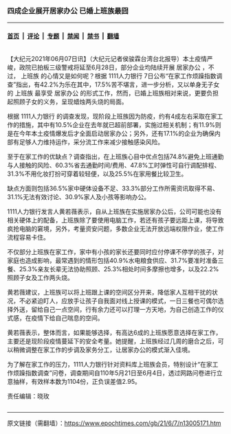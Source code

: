 ### 四成企业展开居家办公 已婚上班族最囧

---

#### [首页](../../../..?n13005171) &nbsp;|&nbsp; [评论](../../../../../epoch-comment?n13005171) &nbsp;|&nbsp; [专题](../../../../../epoch-special?n13005171) &nbsp;|&nbsp; [禁闻](../../../../../epoch-news?n13005171) &nbsp;|&nbsp; [禁书](../../../../../books?n13005171) &nbsp;|&nbsp; [翻墙](https://github.com/gfw-breaker/nogfw/blob/master/README.md?n13005171)


<div class="column" id="artbody" itemprop="articleBody">
 <!-- article content begin -->
 <p>
  【大纪元2021年06月07日讯】（大纪元记者侯骏霖台湾台北报导）本土疫情严峻，政院已拍板三级警戒将延至6月28日，部分企业均陆续开展
  <ok href="https://www.epochtimes.com/gb/tag/%E5%B1%85%E5%AE%B6%E5%8A%9E%E5%85%AC.html">
   居家办公
  </ok>
  ，不过，
  <ok href="https://www.epochtimes.com/gb/tag/%E4%B8%8A%E7%8F%AD%E6%97%8F.html">
   上班族
  </ok>
  的心情又是如何呢？根据
  <ok href="https://www.epochtimes.com/gb/tag/1111%E4%BA%BA%E5%8A%9B%E9%93%B6%E8%A1%8C.html">
   1111人力银行
  </ok>
  7日公布“在家工作烦躁指数调查”指出，有42.2%为乐在其中，17.5%苦不堪言，进一步分析，又以单身无子女的
  <ok href="https://www.epochtimes.com/gb/tag/%E4%B8%8A%E7%8F%AD%E6%97%8F.html">
   上班族
  </ok>
  最享受
  <ok href="https://www.epochtimes.com/gb/tag/%E5%B1%85%E5%AE%B6%E5%8A%9E%E5%85%AC.html">
   居家办公
  </ok>
  的形式工作，然而，已婚上班族相对来说，更要负担起照顾子女的义务，呈现蜡烛两头烧的局面。
 </p>
 <p>
  根据
  <ok href="https://www.epochtimes.com/gb/tag/1111%E4%BA%BA%E5%8A%9B%E9%93%B6%E8%A1%8C.html">
   1111人力银行
  </ok>
  的调查发现，现阶段上班族因为防疫，约有4成左右采取在家工作的措施，其中有10.5%企业在去年就已超前部署，实施过相关机制；有11.9%则是在今年本土疫情爆发后才全面启动居家办公；另外，还有17.1%的企业为确保内部有足够人力维持运作，采分流工作来减少接触感染风险。
 </p>
 <p>
  至于在家工作的优缺点？调查指出，在上班族心目中优点包括74.8%避免上班通勤与人接触的风险、60.3%省去通勤时间/费用、47.8%工时弹性可自行调配排程、31.3%不用化妆打扮可穿着较轻便，以及25.5%在家用餐比较卫生。
 </p>
 <p>
  缺点方面则包括36.5%家中硬体设备不足、33.3%部分工作所需资讯取得不易、31.1%无法有效讨论、30.9%家人及小孩等影响办公。
 </p>
 <p>
  1111人力银行发言人黄若薇表示，自从上班族在实施居家办公后，公司可能也没有相关硬体上的配备，上班族除了要使用电脑工作，若还有孩子要远距上课，将导致疯抢电脑的窘境，另外，考量资安问题，多数企业无法开放远端权限作业，使工作流程容易卡住。
 </p>
 <p>
  不仅部分上班族在家工作，家中有小孩的家长还要同时应付停课不停学的孩子，对家庭也造成影响，最常遇到的情形包括40.9%水电粮食供应、31.7%要准时准备三餐、25.3%亲友长辈无法协助照顾、25.3%相处时间多摩擦也增多，以及22.2%照顾子女及工作两头烧。
 </p>
 <p>
  黄若薇建议，上班族可以将上班跟上课的空间区分开来，降低家人互相干扰的状况，不必紧迫盯人，应放手让孩子自我面对线上授课的模式，一日三餐也可偶尔选择外送，留给自己一点空间，行有余力还可以打理一方天地，为自己创造工作的仪式感，在疫情下给自己喘息的空间。
 </p>
 <p>
  黄若薇表示，整体而言，如果能够选择，有高达6成的上班族愿意选择在家工作，主要还是现阶段疫情蔓延下的安全考量。她提醒，上班族经过几周的磨合之后，可以稍微调整在家工作的步调及家务分工，让居家办公的模式渐入佳境。
 </p>
 <p>
  为了解在家工作的压力，1111人力银行针对资料库上班族会员，特别设计“在家工作烦躁指数调查”问卷，调查期间自110年5月21日至6月4日，透过网路问卷进行立意抽样，有效样本数为1104份，正负误差值2.95。
 </p>
 <p>
  责任编辑：晓玫
 </p>
 <!-- article content end -->
</div>


---

原文链接（需翻墙）：https://www.epochtimes.com/gb/21/6/7/n13005171.htm